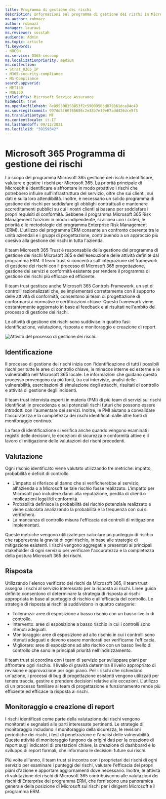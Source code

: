 ```yaml
---
title: Programma di gestione dei rischi
description: Informazioni sul programma di gestione dei rischi in Microsoft 365
ms.author: robmazz
author: robmazz
manager: laurawi
ms.reviewer: sosstah
audience: Admin
ms.topic: article
f1.keywords:
- NOCSH
ms.service: O365-seccomp
ms.localizationpriority: medium
ms.collection:
- Strat_O365_IP
- M365-security-compliance
- MS-Compliance
search.appverid:
- MET150
- MOE150
titleSuffix: Microsoft Service Assurance
hideEdit: true
ms.openlocfilehash: 8e895308358853f2c59009503d079361dca84c49
ms.sourcegitcommit: 997dd3f66f65686c2e38b7e30e67add426dce5f3
ms.translationtype: MT
ms.contentlocale: it-IT
ms.lasthandoff: 09/12/2021
ms.locfileid: "59159342"
---
```

# <a name="microsoft-365-risk-management-program"></a>Microsoft 365 Programma di gestione dei rischi

Lo scopo del programma Microsoft 365 gestione dei rischi è identificare, valutare e gestire i rischi per Microsoft 365. La priorità principale di Microsoft è identificare e affrontare in modo proattivo i rischi che potrebbero influire sull'infrastruttura del servizio, oltre che sui clienti, sui dati e sulla loro attendibilità. Inoltre, è necessario un solido programma di gestione dei rischi per soddisfare gli obblighi contrattuali e mantenere accreditamenti pubblici su cui i nostri clienti si basano per soddisfare i propri requisiti di conformità. Sebbene il programma Microsoft 365 Risk Management funzioni in modo indipendente, si allinea con i criteri, le priorità e le metodologie del programma Enterprise Risk Management (ERM). L'utilizzo del programma ERM consente un confronto coerente tra le unità aziendali e i gruppi di progettazione, contribuendo a un approccio più coesivo alla gestione dei rischi in tutta l'azienda.

Il team Microsoft 365 Trust è responsabile della gestione del programma di gestione dei rischi Microsoft 365 e dell'esecuzione delle attività definite dal programma ERM. Il team trust si concentra sull'integrazione del framework di gestione dei rischi con il processo di Microsoft 365 progettazione, gestione dei servizi e conformità esistente per rendere il programma di gestione dei rischi più efficace ed efficiente.

Il team trust gestisce anche Microsoft 365 Controls Framework, un set di controlli razionalizzati che, se implementati correttamente con il supporto delle attività di conformità, consentono ai team di progettazione di conformarsi a normative e certificazioni chiave. Questo framework viene costantemente aggiornato in base al feedback e ai risultati nell'ambito del processo di gestione dei rischi.

Le attività di gestione dei rischi sono suddivise in quattro fasi: identificazione, valutazione, risposta e monitoraggio e creazione di report.

![Attività del processo di gestione dei rischi.](../media/assurance-risk-management-review-process.png)

## <a name="identification"></a>Identificazione

Il processo di gestione dei rischi inizia con l'identificazione di tutti i possibili rischi per tutte le aree di controllo chiave, le minacce interne ed esterne e le vulnerabilità nell'Microsoft 365 locale. Le informazioni che guidano questo processo provengono da più fonti, tra cui interviste, analisi delle vulnerabilità, esercitazioni di simulazione degli attacchi, risultati di controllo e attività di gestione degli incidenti.

Il team trust intervista esperti in materia (PMI) di più team di servizi sui rischi identificati in precedenza e sui potenziali rischi futuri che possono essere introdotti con l'aumentare dei servizi. Inoltre, le PMI aiutano a convalidare l'accuratezza e la completezza dei rischi identificati dalle altre fonti di monitoraggio continuo.

La fase di identificazione si verifica anche quando vengono esaminati i registri delle decisioni, le eccezioni di sicurezza e conformità attive e il lavoro di mitigazione delle valutazioni dei rischi precedenti.

## <a name="assessment"></a>Valutazione

Ogni rischio identificato viene valutato utilizzando tre metriche: impatto, probabilità e deficit di controllo.

- L'impatto si riferisce al danno che si verificherebbe al servizio, all'azienda o a Microsoft se tale rischio fosse realizzato. L'impatto per Microsoft può includere danni alla reputazione, perdita di clienti o implicazioni legali/di conformità.
- Probabilità definisce la probabilità del rischio potenziale realizzato e viene calcolata analizzando la probabilità e la frequenza con cui si verificherà.
- La mancanza di controllo misura l'efficacia dei controlli di mitigazione implementati.

Queste metriche vengono utilizzate per calcolare un punteggio di rischio che rappresenta la gravità di ogni rischio, in base alle strategie di mitigazione esistenti. I rischi vengono aggregati e presentati ai principali stakeholder di ogni servizio per verificare l'accuratezza e la completezza della postura Microsoft 365 dei rischi.

## <a name="response"></a>Risposta

Utilizzando l'elenco verificato dei rischi da Microsoft 365, il team trust assegna i rischi al servizio interessato per la risposta ai rischi. Linee guida definite consentono di determinare la strategia di risposta ai rischi appropriata in base al punteggio di rischio e all'efficacia del controllo. Le strategie di risposta ai rischi si suddividono in quattro categorie:

- Tolleranza: aree di esposizione a basso rischio con un basso livello di controllo.
- Intervento: aree di esposizione a basso rischio in cui i controlli sono ritenuti adeguati.
- Monitoraggio: aree di esposizione ad alto rischio in cui i controlli sono ritenuti adeguati e devono essere monitorati per verificarne l'efficacia.
- Migliorare: aree di esposizione ad alto rischio con un basso livello di controllo che sono le principali priorità nell'indirizzamento.

Il team trust si coordina con i team di servizio per sviluppare piani per affrontare ogni rischio. Il livello di gravità determina il livello appropriato di revisione e approvazione per ogni piano. Per i rischi che richiedono un'azione, i processi di bug di progettazione esistenti vengono utilizzati per tenere traccia, gestire e prendere decisioni relative alle eccezioni. L'utilizzo di un processo familiare ai team di progettazione e funzionamento rende più efficiente ed efficace la risposta ai rischi.

## <a name="monitoring-and-reporting"></a>Monitoraggio e creazione di report

I rischi identificati come parte della valutazione dei rischi vengono monitorati e segnalati alle parti interessate pertinenti. Le strategie di monitoraggio includono il monitoraggio della sicurezza, le revisioni periodiche dei rischi, i test di penetrazione e l'analisi delle vulnerabilità. Queste attività di monitoraggio fungono da origini dati per la creazione di report sugli indicatori di prestazioni chiave, la creazione di dashboard e lo sviluppo di report formali, che informano le decisioni future sui rischi.

Più volte all'anno, il team trust si incontra con i proprietari dei rischi di ogni servizio per esaminare i punteggi dei rischi, valutare l'efficacia dei propri piani d'azione e apportare aggiornamenti dove necessario. Inoltre, le attività di valutazione dei rischi di Microsoft 365 contribuiscono alle valutazioni dei rischi di Enterprise del programma ERM, che forniscono una panoramica generale della posizione di Microsoft sui rischi per i dirigenti Microsoft e il programma ERM.
